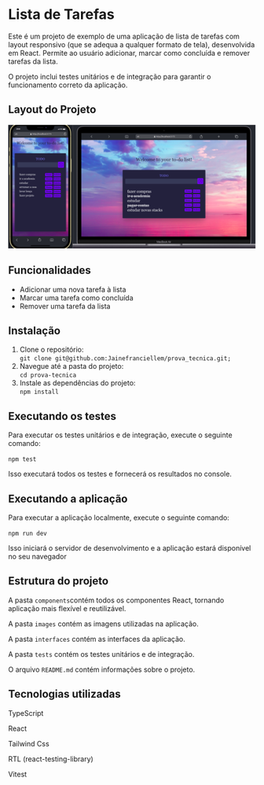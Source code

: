  <h1>Lista de Tarefas</h1>
 
  <p>Este é um projeto de exemplo de uma aplicação de lista de tarefas com layout responsivo (que se adequa a qualquer formato de tela), desenvolvida em React. Permite ao usuário adicionar, marcar como concluída e remover tarefas da lista.</p>
  <p>O projeto inclui testes unitários e de integração para garantir o funcionamento correto da aplicação.</p>


  <h2>Layout do Projeto</h2>
  <img src="./src/image/layoutTodo.png" alt="Layout do Projeto">

  <h2>Funcionalidades</h2>

  <ul>
    <li>Adicionar uma nova tarefa à lista</li>
    <li>Marcar uma tarefa como concluída</li>
    <li>Remover uma tarefa da lista</li>
  </ul>

  <h2>Instalação</h2>

  <ol>
    <li>Clone o repositório:</li>
    <code>git clone git@github.com:Jainefranciellem/prova_tecnica.git;</code>
    <li>Navegue até a pasta do projeto:</li>
    <code>cd prova-tecnica</code>
    <li>Instale as dependências do projeto:</li>
    <code>npm install</code>
  </ol>

  <h2>Executando os testes</h2>

  <p>Para executar os testes unitários e de integração, execute o seguinte comando:</p>

  <code>npm test</code>

  <p>Isso executará todos os testes e fornecerá os resultados no console.</p>

  <h2>Executando a aplicação</h2>

  <p>Para executar a aplicação localmente, execute o seguinte comando:</p>

  <code>npm run dev</code>

  <p>Isso iniciará o servidor de desenvolvimento e a aplicação estará disponível no seu navegador</p>

  <h2>Estrutura do projeto</h2>

  <p>A pasta <code>components</code>contém todos os componentes React, tornando aplicação mais flexível e reutilizável.</p>

  <p>A pasta <code>images</code> contém as imagens utilizadas na aplicação.</p>

  <p>A pasta <code>interfaces</code> contém as interfaces da aplicação.</p>

  <p>A pasta <code>tests</code> contém os testes unitários e de integração.</p>

  <p>O arquivo <code>README.md</code> contém informações sobre o projeto.</p>

  <h2>Tecnologias utilizadas</h2>

  <p>TypeScript</p>
  <p>React</p>
  <p>Tailwind Css</p>
  <p>RTL (react-testing-library)</p>
  <p>Vitest</p>


